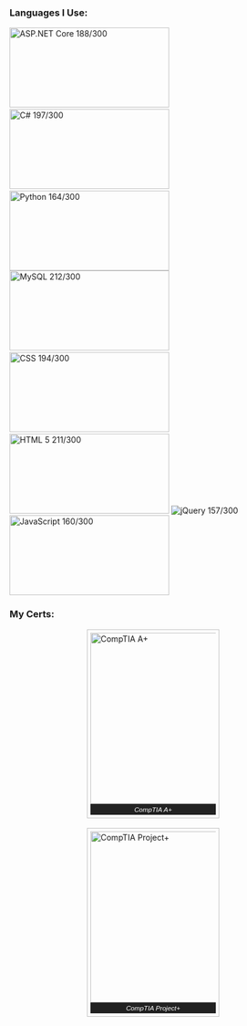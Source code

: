 
### Languages I Use:

<img alt='ASP.NET Core 188/300' title='ASP.NET Core 188/300' style="width: 280px;height: 140px;" src='https://i.stack.imgur.com/07ZIW.png'>&nbsp;<img alt='C# 197/300' title='C# 197/300' style="width: 280px;height: 140px;" src='https://i.stack.imgur.com/b3G06.png'>&nbsp;<img alt='Python 164/300' title='Python 164/300' style="width: 280px;height: 140px;" src='https://i.stack.imgur.com/XmujW.png'> <img alt='MySQL 212/300' title='MySQL 212/300' style="width: 280px;height: 140px;" src='https://i.stack.imgur.com/jCT8U.png'>&nbsp;<img alt='CSS 194/300' title='CSS 194/300' style="width: 280px;height: 140px;" src='https://i.stack.imgur.com/T2DY5.png'>&nbsp;<img alt='HTML 5 211/300' title='HTML 5 211/300' style="width: 280px;height: 140px;" src='https://i.stack.imgur.com/DmhjW.png'> <img alt='jQuery 157/300' title='jQuery 157/300' class='skill-img' src='https://i.stack.imgur.com/Drr5K.png'>&nbsp;<img alt='JavaScript 160/300' title='JavaScript 160/300' style="width: 280px;height: 140px;" src='https://i.stack.imgur.com/7VJUm.png'>

### My Certs:

<a href='https://www.youracclaim.com/badges/ffd7fd21-b0af-4e48-a4a7-17e537b7fc09'><figure style="border: thin #c0c0c0 solid;display: flex;flex-flow: column;padding: 5px;max-width: 220px;margin: auto;"><img alt="CompTIA A+" title="CompTIA A+" style="width: 300px;height: 300px;" src='https://images.youracclaim.com/size/340x340/images/63482325-a0d6-4f64-ae75-f5f33922c7d0/CompTIA_A_2Bce.png'><figcaption style="background-color: #222;color: #fff;font: italic smaller sans-serif;padding: 3px;text-align: center;">CompTIA A+</figcaption></figure></a>&nbsp;&nbsp;&nbsp;&nbsp;&nbsp;&nbsp;<a href='https://www.youracclaim.com/badges/e75a7734-ecf7-4723-a43b-02ba5706eb08'><figure style="border: thin #c0c0c0 solid;display: flex;flex-flow: column;padding: 5px;max-width: 220px;margin: auto;"><img alt='CompTIA Project+' title='CompTIA Project+' style="width: 300px;height: 300px;" src='https://images.youracclaim.com/size/340x340/images/be6dfc3d-f8a1-4c18-8b16-751600ef61c8/CompTIA_Project_2B.png'><figcaption style="background-color: #222;color: #fff;font: italic smaller sans-serif;padding: 3px;text-align: center;">CompTIA Project+</figcaption></figure></a>
